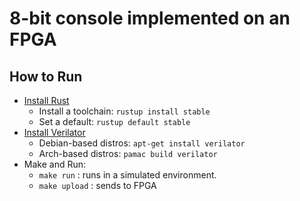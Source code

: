 # 8-bit console implemented on an FPGA 

## How to Run

- [Install Rust](https://www.rust-lang.org/tools/install)
    - Install a toolchain: `rustup install stable`
    - Set a default: `rustup default stable`
- [Install Verilator](https://www.veripool.org/projects/verilator/wiki/Installing)
    - Debian-based distros: `apt-get install verilator`
    - Arch-based distros: `pamac build verilator`
- Make and Run:
    - `make run` : runs in a simulated environment.
    - `make upload` : sends to FPGA
